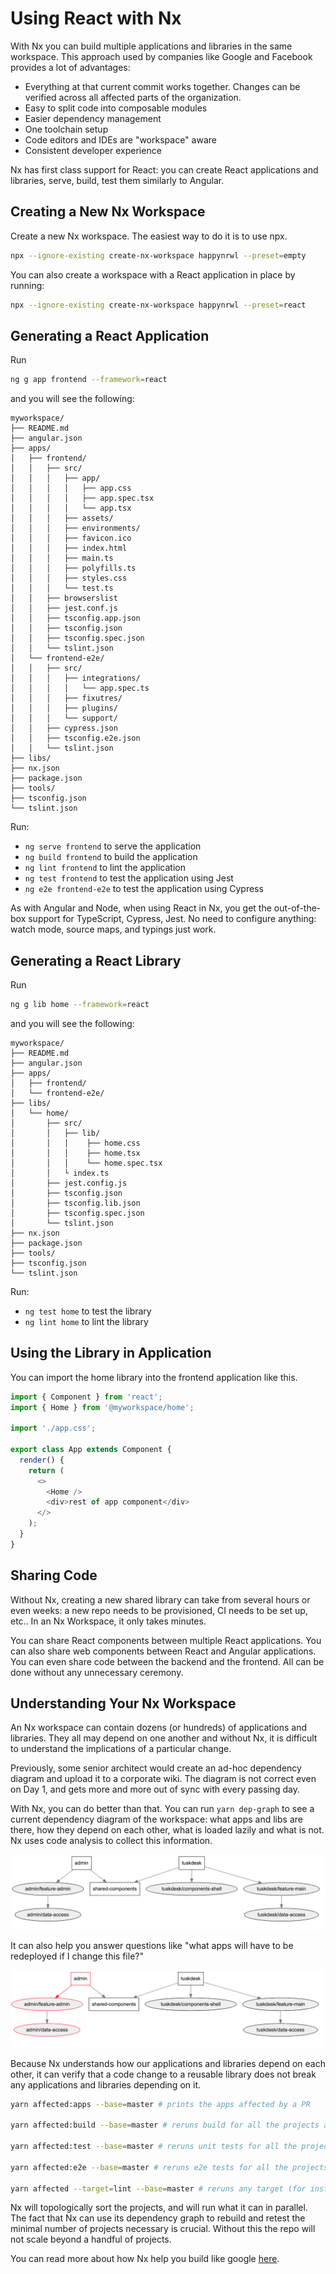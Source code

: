 # Using React with Nx

With Nx you can build multiple applications and libraries in the same workspace. This approach used by companies like Google and Facebook provides a lot of advantages:

- Everything at that current commit works together. Changes can be verified across all affected parts of the organization.
- Easy to split code into composable modules
- Easier dependency management
- One toolchain setup
- Code editors and IDEs are "workspace" aware
- Consistent developer experience

Nx has first class support for React: you can create React applications and libraries, serve, build, test them similarly to Angular.

## Creating a New Nx Workspace

Create a new Nx workspace. The easiest way to do it is to use npx.

```bash
npx --ignore-existing create-nx-workspace happynrwl --preset=empty
```

You can also create a workspace with a React application in place by running:

```bash
npx --ignore-existing create-nx-workspace happynrwl --preset=react
```

## Generating a React Application

Run

```bash
ng g app frontend --framework=react
```

and you will see the following:

```treeview
myworkspace/
├── README.md
├── angular.json
├── apps/
│   ├── frontend/
│   │   ├── src/
│   │   │   ├── app/
│   │   │   │   ├── app.css
│   │   │   │   ├── app.spec.tsx
│   │   │   │   └── app.tsx
│   │   │   ├── assets/
│   │   │   ├── environments/
│   │   │   ├── favicon.ico
│   │   │   ├── index.html
│   │   │   ├── main.ts
│   │   │   ├── polyfills.ts
│   │   │   ├── styles.css
│   │   │   └── test.ts
│   │   ├── browserslist
│   │   ├── jest.conf.js
│   │   ├── tsconfig.app.json
│   │   ├── tsconfig.json
│   │   ├── tsconfig.spec.json
│   │   └── tslint.json
│   └── frontend-e2e/
│   │   ├── src/
│   │   │   ├── integrations/
│   │   │   │   └── app.spec.ts
│   │   │   ├── fixutres/
│   │   │   ├── plugins/
│   │   │   └── support/
│   │   ├── cypress.json
│   │   ├── tsconfig.e2e.json
│   │   └── tslint.json
├── libs/
├── nx.json
├── package.json
├── tools/
├── tsconfig.json
└── tslint.json
```

Run:

- `ng serve frontend` to serve the application
- `ng build frontend` to build the application
- `ng lint frontend` to lint the application
- `ng test frontend` to test the application using Jest
- `ng e2e frontend-e2e` to test the application using Cypress

As with Angular and Node, when using React in Nx, you get the out-of-the-box support for TypeScript, Cypress, Jest. No need to configure anything: watch mode, source maps, and typings just work.

## Generating a React Library

Run

```bash
ng g lib home --framework=react
```

and you will see the following:

```treeview
myworkspace/
├── README.md
├── angular.json
├── apps/
│   ├── frontend/
│   └── frontend-e2e/
├── libs/
│   └── home/
│       ├── src/
│       │   ├── lib/
│       │   │    ├── home.css
│       │   │    ├── home.tsx
│       │   │    └── home.spec.tsx
│       │   └ index.ts
│       ├── jest.config.js
│       ├── tsconfig.json
│       ├── tsconfig.lib.json
│       ├── tsconfig.spec.json
│       └── tslint.json
├── nx.json
├── package.json
├── tools/
├── tsconfig.json
└── tslint.json
```

Run:

- `ng test home` to test the library
- `ng lint home` to lint the library

## Using the Library in Application

You can import the home library into the frontend application like this.

```typescript
import { Component } from 'react';
import { Home } from '@myworkspace/home';

import './app.css';

export class App extends Component {
  render() {
    return (
      <>
        <Home />
        <div>rest of app component</div>
      </>
    );
  }
}
```

## Sharing Code

Without Nx, creating a new shared library can take from several hours or even weeks: a new repo needs to be provisioned, CI needs to be set up, etc.. In an Nx Workspace, it only takes minutes.

You can share React components between multiple React applications. You can also share web components between React and Angular applications. You can even share code between the backend and the frontend. All can be done without any unnecessary ceremony.

## Understanding Your Nx Workspace

An Nx workspace can contain dozens (or hundreds) of applications and libraries. They all may depend on one another and without Nx, it is difficult to understand the implications of a particular change.

Previously, some senior architect would create an ad-hoc dependency diagram and upload it to a corporate wiki. The diagram is not correct even on Day 1, and gets more and more out of sync with every passing day.

With Nx, you can do better than that. You can run `yarn dep-graph` to see a current dependency diagram of the workspace: what apps and libs are there, how they depend on each other, what is loaded lazily and what is not. Nx uses code analysis to collect this information.

![Monorepo Diagram](../fundamentals/monorepo-diagram.png)

It can also help you answer questions like "what apps will have to be redeployed if I change this file?"

![Monorepo Diagram Affected](../fundamentals/monorepo-diagram-affected.png)

Because Nx understands how our applications and libraries depend on each other, it can verify that a code change to a reusable library does not break any applications and libraries depending on it.

```bash
yarn affected:apps --base=master # prints the apps affected by a PR

yarn affected:build --base=master # reruns build for all the projects affected by a PR

yarn affected:test --base=master # reruns unit tests for all the projects affected by a PR

yarn affected:e2e --base=master # reruns e2e tests for all the projects affected by a PR

yarn affected --target=lint --base=master # reruns any target (for instance lint) for projects affected by a PR
```

Nx will topologically sort the projects, and will run what it can in parallel. The fact that Nx can use its dependency graph to rebuild and retest the minimal number of projects necessary is crucial. Without this the repo will not scale beyond a handful of projects.

You can read more about how Nx help you build like google [here](../fundamentals/develop-like-google).

